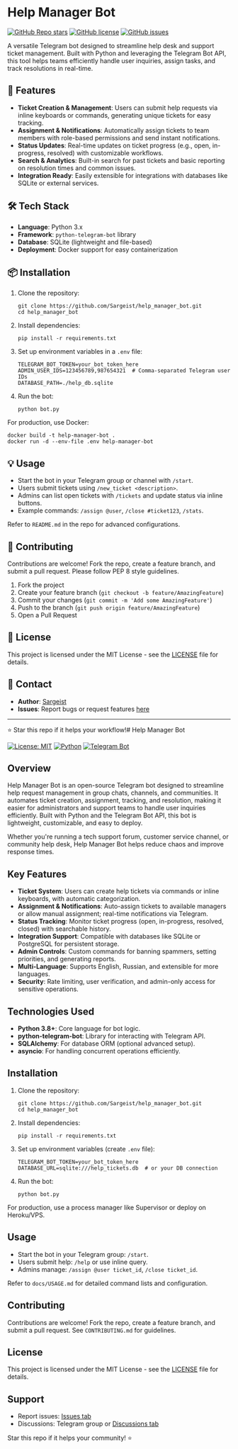 # Help Manager Bot

[![GitHub Repo stars](https://img.shields.io/github/stars/Sargeist/help_manager_bot?style=social)](https://github.com/Sargeist/help_manager_bot)
[![GitHub license](https://img.shields.io/github/license/Sargeist/help_manager_bot)](https://github.com/Sargeist/help_manager_bot)
[![GitHub issues](https://img.shields.io/github/issues/Sargeist/help_manager_bot)](https://github.com/Sargeist/help_manager_bot/issues)

A versatile Telegram bot designed to streamline help desk and support ticket management. Built with Python and leveraging the Telegram Bot API, this tool helps teams efficiently handle user inquiries, assign tasks, and track resolutions in real-time.

## 🚀 Features

- **Ticket Creation & Management**: Users can submit help requests via inline keyboards or commands, generating unique tickets for easy tracking.
- **Assignment & Notifications**: Automatically assign tickets to team members with role-based permissions and send instant notifications.
- **Status Updates**: Real-time updates on ticket progress (e.g., open, in-progress, resolved) with customizable workflows.
- **Search & Analytics**: Built-in search for past tickets and basic reporting on resolution times and common issues.
- **Integration Ready**: Easily extensible for integrations with databases like SQLite or external services.

## 🛠️ Tech Stack

- **Language**: Python 3.x
- **Framework**: `python-telegram-bot` library
- **Database**: SQLite (lightweight and file-based)
- **Deployment**: Docker support for easy containerization

## 📦 Installation

1. Clone the repository:
   ```
   git clone https://github.com/Sargeist/help_manager_bot.git
   cd help_manager_bot
   ```

2. Install dependencies:
   ```
   pip install -r requirements.txt
   ```

3. Set up environment variables in a `.env` file:
   ```
   TELEGRAM_BOT_TOKEN=your_bot_token_here
   ADMIN_USER_IDS=123456789,987654321  # Comma-separated Telegram user IDs
   DATABASE_PATH=./help_db.sqlite
   ```

4. Run the bot:
   ```
   python bot.py
   ```

For production, use Docker:
```
docker build -t help-manager-bot .
docker run -d --env-file .env help-manager-bot
```

## 💡 Usage

- Start the bot in your Telegram group or channel with `/start`.
- Users submit tickets using `/new_ticket <description>`.
- Admins can list open tickets with `/tickets` and update status via inline buttons.
- Example commands: `/assign @user`, `/close #ticket123`, `/stats`.

Refer to `README.md` in the repo for advanced configurations.

## 🤝 Contributing

Contributions are welcome! Fork the repo, create a feature branch, and submit a pull request. Please follow PEP 8 style guidelines.

1. Fork the project
2. Create your feature branch (`git checkout -b feature/AmazingFeature`)
3. Commit your changes (`git commit -m 'Add some AmazingFeature'`)
4. Push to the branch (`git push origin feature/AmazingFeature`)
5. Open a Pull Request

## 📄 License

This project is licensed under the MIT License - see the [LICENSE](LICENSE) file for details.

## 👥 Contact

- **Author**: [Sargeist](https://github.com/Sargeist)
- **Issues**: Report bugs or request features [here](https://github.com/Sargeist/help_manager_bot/issues)

---

⭐ Star this repo if it helps your workflow!# Help Manager Bot

[![License: MIT](https://img.shields.io/badge/License-MIT-yellow.svg)](https://opensource.org/licenses/MIT)
[![Python](https://img.shields.io/badge/Python-3.8%2B-blue.svg)](https://www.python.org/)
[![Telegram Bot](https://img.shields.io/badge/Telegram-Bot-orange.svg)](https://core.telegram.org/bots)

## Overview

Help Manager Bot is an open-source Telegram bot designed to streamline help request management in group chats, channels, and communities. It automates ticket creation, assignment, tracking, and resolution, making it easier for administrators and support teams to handle user inquiries efficiently. Built with Python and the Telegram Bot API, this bot is lightweight, customizable, and easy to deploy.

Whether you're running a tech support forum, customer service channel, or community help desk, Help Manager Bot helps reduce chaos and improve response times.

## Key Features

- **Ticket System**: Users can create help tickets via commands or inline keyboards, with automatic categorization.
- **Assignment & Notifications**: Auto-assign tickets to available managers or allow manual assignment; real-time notifications via Telegram.
- **Status Tracking**: Monitor ticket progress (open, in-progress, resolved, closed) with searchable history.
- **Integration Support**: Compatible with databases like SQLite or PostgreSQL for persistent storage.
- **Admin Controls**: Custom commands for banning spammers, setting priorities, and generating reports.
- **Multi-Language**: Supports English, Russian, and extensible for more languages.
- **Security**: Rate limiting, user verification, and admin-only access for sensitive operations.

## Technologies Used

- **Python 3.8+**: Core language for bot logic.
- **python-telegram-bot**: Library for interacting with Telegram API.
- **SQLAlchemy**: For database ORM (optional advanced setup).
- **asyncio**: For handling concurrent operations efficiently.

## Installation

1. Clone the repository:
   ```
   git clone https://github.com/Sargeist/help_manager_bot.git
   cd help_manager_bot
   ```

2. Install dependencies:
   ```
   pip install -r requirements.txt
   ```

3. Set up environment variables (create `.env` file):
   ```
   TELEGRAM_BOT_TOKEN=your_bot_token_here
   DATABASE_URL=sqlite:///help_tickets.db  # or your DB connection
   ```

4. Run the bot:
   ```
   python bot.py
   ```

For production, use a process manager like Supervisor or deploy on Heroku/VPS.

## Usage

- Start the bot in your Telegram group: `/start`.
- Users submit help: `/help` or use inline query.
- Admins manage: `/assign @user ticket_id`, `/close ticket_id`.

Refer to `docs/USAGE.md` for detailed command lists and configuration.

## Contributing

Contributions are welcome! Fork the repo, create a feature branch, and submit a pull request. See `CONTRIBUTING.md` for guidelines.

## License

This project is licensed under the MIT License - see the [LICENSE](LICENSE) file for details.

## Support

- Report issues: [Issues tab](https://github.com/Sargeist/help_manager_bot/issues)
- Discussions: Telegram group or [Discussions tab](https://github.com/Sargeist/help_manager_bot/discussions)

Star this repo if it helps your community! ⭐

